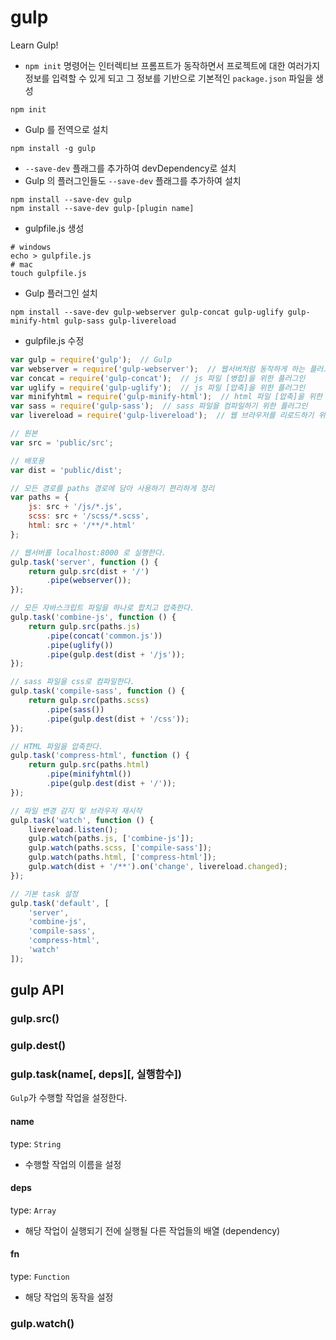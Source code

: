 # gulp
Learn Gulp!

- `npm init` 명령어는 인터렉티브 프롬프트가 동작하면서 프로젝트에 대한 여러가지 정보를 입력할 수 있게 되고 그 정보를 기반으로 기본적인 `package.json` 파일을 생성
```shell
npm init
```

- Gulp 를 전역으로 설치
```shell
npm install -g gulp
```

- `--save-dev` 플래그를 추가하여 devDependency로 설치
- Gulp 의 플러그인들도 `--save-dev` 플래그를 추가하여 설치
```shell
npm install --save-dev gulp
npm install --save-dev gulp-[plugin name]
```

- gulpfile.js 생성
```shell
# windows
echo > gulpfile.js
# mac
touch gulpfile.js
```

- Gulp 플러그인 설치
```shell
npm install --save-dev gulp-webserver gulp-concat gulp-uglify gulp-minify-html gulp-sass gulp-livereload
```

- gulpfile.js 수정
```js
var gulp = require('gulp');  // Gulp
var webserver = require('gulp-webserver');  // 웹서버처럼 동작하게 하는 플러그인
var concat = require('gulp-concat');  // js 파일 [병합]을 위한 플러그인
var uglify = require('gulp-uglify');  // js 파일 [압축]을 위한 플러그인
var minifyhtml = require('gulp-minify-html');  // html 파일 [압축]을 위한 플러그인
var sass = require('gulp-sass');  // sass 파일을 컴파일하기 위한 플러그인
var livereload = require('gulp-livereload');  // 웹 브라우저를 리로드하기 위한 플러그인

// 원본
var src = 'public/src';

// 배포용
var dist = 'public/dist';

// 모든 경로를 paths 경로에 담아 사용하기 편리하게 정리
var paths = {
    js: src + '/js/*.js',
    scss: src + '/scss/*.scss',
    html: src + '/**/*.html'
};

// 웹서버를 localhost:8000 로 실행한다.
gulp.task('server', function () {
    return gulp.src(dist + '/')
        .pipe(webserver());
});

// 모든 자바스크립트 파일을 하나로 합치고 압축한다.
gulp.task('combine-js', function () {
    return gulp.src(paths.js)
        .pipe(concat('common.js'))
        .pipe(uglify())
        .pipe(gulp.dest(dist + '/js'));
});

// sass 파일을 css로 컴파일한다.
gulp.task('compile-sass', function () {
    return gulp.src(paths.scss)
        .pipe(sass())
        .pipe(gulp.dest(dist + '/css'));
});

// HTML 파일을 압축한다.
gulp.task('compress-html', function () {
    return gulp.src(paths.html)
        .pipe(minifyhtml())
        .pipe(gulp.dest(dist + '/'));
});

// 파일 변경 감지 및 브라우저 재시작
gulp.task('watch', function () {
    livereload.listen();
    gulp.watch(paths.js, ['combine-js']);
    gulp.watch(paths.scss, ['compile-sass']);
    gulp.watch(paths.html, ['compress-html']);
    gulp.watch(dist + '/**').on('change', livereload.changed);
});

// 기본 task 설정
gulp.task('default', [
    'server',
    'combine-js',
    'compile-sass',
    'compress-html',
    'watch'
]);
```

## gulp API

### gulp.src()

### gulp.dest()

### gulp.task(name[, deps][, 실행함수])

`Gulp`가 수행할 작업을 설정한다.

#### name
type: `String`
- 수행할 작업의 이름을 설정

#### deps
type: `Array`
- 해당 작업이 실행되기 전에 실행될 다른 작업들의 배열 (dependency)

#### fn
type: `Function`
- 해당 작업의 동작을 설정

### gulp.watch()
